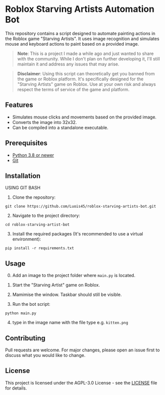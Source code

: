 # Roblox Starving Artists Automation Bot

This repository contains a script designed to automate painting actions in the Roblox game "Starving Artists". It uses image recognition and simulates mouse and keyboard actions to paint based on a provided image.

> **Note**: This is a project I made a while ago and just wanted to share with the community. While I don't plan on further developing it, I'll still maintain it and address any issues that may arise.

> **Disclaimer**: Using this script can theoretically get you banned from the game or Roblox platform. It's specifically designed for the "Starving Artists" game on Roblox. Use at your own risk and always respect the terms of service of the game and platform.

## Features

-   Simulates mouse clicks and movements based on the provided image.
-   Converts the image into 32x32.
-   Can be compiled into a standalone executable.

## Prerequisites

-   [Python 3.8 or newer](https://www.python.org/downloads/)
-   [Git](https://git-scm.com/downloads)

## Installation
USING GIT BASH
1. Clone the repository:

```batch
git clone https://github.com/Luois45/roblox-starving-artists-bot.git
```

2. Navigate to the project directory:

```batch
cd roblox-starving-artist-bot
```

3. Install the required packages (It's recommended to use a virtual environment):

```batch
pip install -r requirements.txt
```

## Usage
0. Add an image to the project folder where `main.py` is located.
1. Start the "Starving Artist" game on Roblox.
2. Mamimise the window. Taskbar should still be visible.

3. Run the bot script:

```batch
python main.py
```

4. type in the image name with the file type e.g. `kitten.png`

## Contributing

Pull requests are welcome. For major changes, please open an issue first to discuss what you would like to change.

## License

This project is licensed under the AGPL-3.0 License - see the [LICENSE](LICENSE) file for details.
